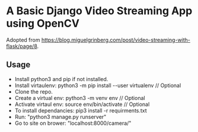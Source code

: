 # A Basic Django Video Streaming App using OpenCV

Adopted from https://blog.miguelgrinberg.com/post/video-streaming-with-flask/page/8.

## Usage 

* Install python3 and pip if not installed.
* Install virtaulenv: python3 -m pip install --user virtualenv // Optional
* Clone the repo.
* Create a virtual env: python3 -m venv env // Optional 
* Activate virtaul env: source env/bin/activate // Optional
* To install dependancies: pip3 install -r requirments.txt
* Run: "python3 manage.py runserver"
* Go to site on brower: "localhost:8000/camera/"
